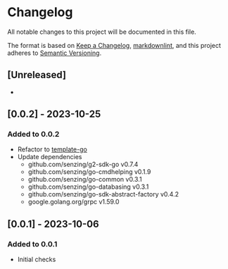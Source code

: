 # Changelog

All notable changes to this project will be documented in this file.

The format is based on [Keep a Changelog](https://keepachangelog.com/en/1.0.0/),
[markdownlint](https://dlaa.me/markdownlint/),
and this project adheres to [Semantic Versioning](https://semver.org/spec/v2.0.0.html).

## [Unreleased]

-

## [0.0.2] - 2023-10-25

### Added to 0.0.2

- Refactor to [template-go](https://github.com/Senzing/template-go)
- Update dependencies
  - github.com/senzing/g2-sdk-go v0.7.4
  - github.com/senzing/go-cmdhelping v0.1.9
  - github.com/senzing/go-common v0.3.1
  - github.com/senzing/go-databasing v0.3.1
  - github.com/senzing/go-sdk-abstract-factory v0.4.2
  - google.golang.org/grpc v1.59.0

## [0.0.1] - 2023-10-06

### Added to 0.0.1

- Initial checks

